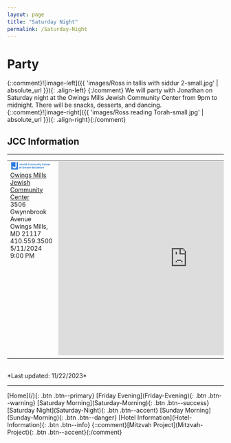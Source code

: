 ```yaml
---
layout: page
title: "Saturday Night"
permalink: /Saturday-Night
---
```


# Party

{::comment}![image-left]({{ 'images/Ross in tallis with siddur 2-small.jpg' | absolute_url }}){: .align-left} {:/comment}
We will party with Jonathan on Saturday night at the Owings Mills Jewish Community Center from 9pm to midnight. There will be snacks, desserts, and dancing.  
{::comment}![image-right]({{ 'images/Ross reading Torah-small.jpg' | absolute_url }}){: .align-right}{:/comment}

## JCC Information 
<hr />
<table>
<tr /><tr style="vertical-align: top" >
  <td style="vertical-align: top" >
    <img src="images/JCC-logo.jpg" width="300"/><br />
    <a href="https://www.jcc.org">Owings Mills Jewish Community Center</a> <br />  3506 Gwynnbrook Avenue <br /> Owings Mills, MD 21117 <br />  410.559.3500 <br /> 5/11/2024 9:00 PM<br /></td>
  <td style="vertical-align: top" ><iframe src="https://www.google.com/maps/embed?pb=!1m14!1m8!1m3!1d3080.970878690049!2d-76.7756425!3d39.4473902!3m2!1i1024!2i768!4f13.1!3m3!1m2!1s0x89c816f25334b30f%3A0x120a33e3f23919bf!2sJewish%20Community%20Center%20of%20Greater%20Baltimore!5e0!3m2!1sen!2sus!4v1700687617804!5m2!1sen!2sus" width="600" height="450" style="border:0;" allowfullscreen="" loading="lazy" referrerpolicy="no-referrer-when-downgrade"></iframe></td>
</tr>
</table>

<br />
*Last updated: 11/22/2023*
<hr />
[Home](/){: .btn .btn--primary} 
[Friday Evening](Friday-Evening){: .btn .btn--warning} 
[Saturday Morning](Saturday-Morning){: .btn .btn--success}
[Saturday Night](Saturday-Night){: .btn .btn--accent}
[Sunday Morning](Sunday-Morning){: .btn .btn--danger} 
[Hotel Information](Hotel-Information){: .btn .btn--info}
{::comment}[Mitzvah Project](Mitzvah-Project){: .btn .btn--accent}{:/comment}
